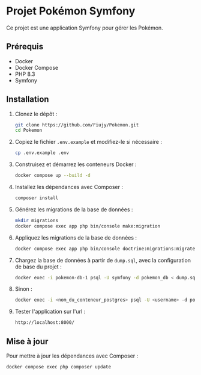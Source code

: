 # Projet Pokémon Symfony

Ce projet est une application Symfony pour gérer les Pokémon.

## Prérequis

- Docker
- Docker Compose
- PHP 8.3
- Symfony

## Installation

1. Clonez le dépôt :

    ```sh
    git clone https://github.com/Fiujy/Pokemon.git
    cd Pokemon
    ```

2. Copiez le fichier `.env.example` et modifiez-le si nécessaire :

    ```sh
    cp .env.example .env
    ```

3. Construisez et démarrez les conteneurs Docker :

    ```sh
    docker compose up --build -d
    ```

4. Installez les dépendances avec Composer :

    ```sh
    composer install
    ```

5. Générez les migrations de la base de données : 
    ```sh
    mkdir migrations
    docker compose exec app php bin/console make:migration
    ```

6. Appliquez les migrations de la base de données :

    ```sh
    docker compose exec app php bin/console doctrine:migrations:migrate
    ```

7. Chargez la base de données à partir de `dump.sql`, avec la configuration de base du projet :

    ```sh
    docker exec -i pokemon-db-1 psql -U symfony -d pokemon_db < dump.sql
    ```

8. Sinon :

    ```sh
    docker exec -i <nom_du_conteneur_postgres> psql -U <username> -d pokemon_db < dump.sql
    ```

9. Tester l'application sur l'url : 
    ```sh
    http://localhost:8000/
    ```

## Mise à jour

Pour mettre à jour les dépendances avec Composer :

```sh
docker compose exec php composer update
